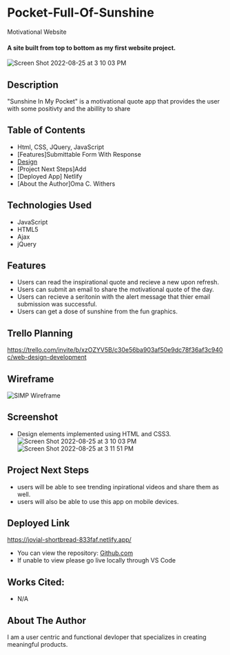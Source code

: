 # Pocket-Full-Of-Sunshine
Motivational Website

#### A site built from top to bottom as my first website project.
![Screen Shot 2022-08-25 at 3 10 03 PM](https://user-images.githubusercontent.com/77770242/186748819-9dadcd7d-f758-4518-9658-b4dbb216f738.png)


## Description
"Sunshine In My Pocket" is a motivational quote app that provides the user with some positivty and
the abillity to share 

## Table of Contents
* Html, CSS, JQuery, JavaScript
* [Features]Submittable Form With Response
* [Design](#design)
* [Project Next Steps]Add 
* [Deployed App] Netlify
* [About the Author]Oma C. Withers

## <a name="technologiesused"></a>Technologies Used
* JavaScript
* HTML5
* Ajax
* jQuery


## Features
* Users can read the inspirational quote and recieve a new upon refresh. 
* Users can submit an email to share the motivational quote of the day.
* Users can recieve a seritonin with the alert message that thier email submission was successful. 
* Users can get a dose of sunshine from the fun graphics.



## Trello Planning
https://trello.com/invite/b/xzOZYV5B/c30e56ba903af50e9dc78f36af3c940c/web-design-development

## Wireframe
![SIMP Wireframe](https://user-images.githubusercontent.com/77770242/186748470-3b96e1e6-4978-4e73-acbd-771fe8fe9c67.jpg)

## Screenshot 
* Design elements implemented using HTML and CSS3. 
![Screen Shot 2022-08-25 at 3 10 03 PM](https://user-images.githubusercontent.com/77770242/186748739-b10c4d8d-a0da-4d68-8b28-d297069ccf30.png)
![Screen Shot 2022-08-25 at 3 11 51 PM](https://user-images.githubusercontent.com/77770242/186749033-00014596-a4a0-49e4-8666-ac572f7fa141.png)


## <a name="nextsteps"></a>Project Next Steps
* users will be able to see trending inpirational videos and share them as well.
* users will also be able to use this app on mobile devices. 
## <a name="deployment"></a>Deployed Link
https://jovial-shortbread-833faf.netlify.app/

* You can view the repository:
[Github.com](https://github.com/Gr8ness21/joosPodcast)
* If unable to view please go live locally through VS Code
    
## Works Cited:
* N/A


## <a name="author"></a>About The Author
I am a user centric and functional devloper that specializes in creating meaningful products. 
